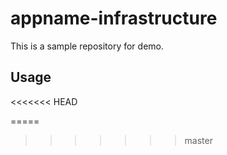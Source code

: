# appname-infrastructure
This is a sample repository for demo. 

## Usage 
<<<<<<< HEAD
   


=====
>>>>>>> master
